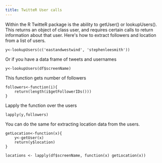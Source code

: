 ```yaml
---
title: TwitteR User calls 
---
```


Within the R TwitteR package is the ability to getUser() or lookupUsers(). This returns an object of class user, and requires certain calls to return information about that user. Here's how to extract followers and location from a list of users.


	y<-lookupUsers(c('eastandwestwind', 'stephenleesmith'))

Or if you have a data frame of tweets and usernames

	y<-lookupUsers(df$screenName)

This function gets number of followers

	followers<-function(i){
		return(length(i$getFollowerIDs()))
	}

Lapply the function over the users

	lapply(y,followers)


You can do the same for extracting location data from the users.

	getLocation<-function(x){
		y<-getUser(x)
	    return(y$location)
	}

	locations <- lapply(df$screenName, function(x) getLocation(x))